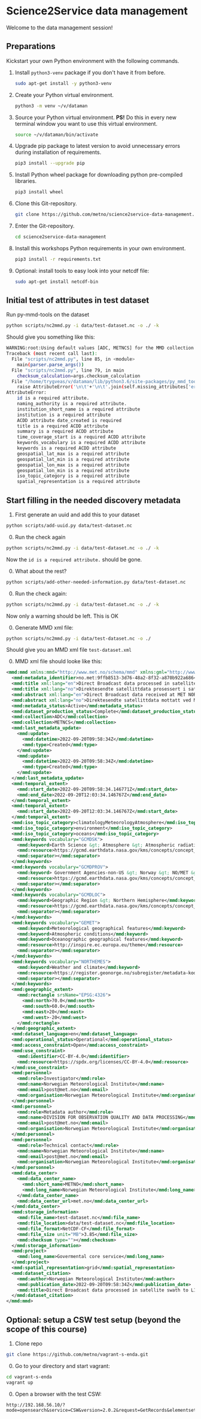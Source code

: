 # Science2Service data management

Welcome to the data management session!

## Preparations

Kickstart your own Python environment with the following commands.

1. Install `python3-venv` package if you don't have it from before.
    ```bash
    sudo apt-get install -y python3-venv
    ```
0. Create your Python virtual environment.
    ```bash
    python3 -m venv ~/v/dataman
    ```
0. Source your Python virtual environment. **PS!** Do this in every new terminal window you want to use this virtual environment.
    ```bash
    source ~/v/dataman/bin/activate
    ```
0. Upgrade pip package to latest version to avoid unnecessary errors during installation of requirements.
    ```bash
    pip3 install --upgrade pip
    ```
0. Install Python wheel package for downloading python pre-compiled libraries.
   ```bash
   pip3 install wheel
   ```
0. Clone this Git-repository.
    ```bash
    git clone https://github.com/metno/science2service-data-management.git
    ```
0. Enter the Git-repository.
    ```bash
    cd science2service-data-management
    ```
0. Install this workshops Python requirements in your own environment.
    ```bash
    pip3 install -r requirements.txt
    ```
0. Optional: install tools to easy look into your netcdf file:
    ```bash
    sudo apt-get install netcdf-bin
    ```
## Initial test of attributes in test dataset

Run py-mmd-tools on the dataset
```bash
python scripts/nc2mmd.py -i data/test-dataset.nc -o ./ -k
```

Should give you something like this:
```bash
WARNING:root:Using default values [ADC, METNCS] for the MMD collection field. Please, specify other collection(s) if this is wrong. Valid collections are provided in the MMD documentation (https://htmlpreview.github.io/?https://github.com/metno/mmd/blob/master/doc/mmd-specification.html#collection-keywords)
Traceback (most recent call last):
  File "scripts/nc2mmd.py", line 85, in <module>
    main(parser.parse_args())
  File "scripts/nc2mmd.py", line 79, in main
    checksum_calculation=args.checksum_calculation
  File "/home/trygveas/v/dataman/lib/python3.6/site-packages/py_mmd_tools/nc_to_mmd.py", line 1047, in to_mmd
    raise AttributeError('\n\t'+'\n\t'.join(self.missing_attributes['errors']))
AttributeError: 
	id is a required attribute.
	naming_authority is a required attribute.
	institution_short_name is a required attribute
	institution is a required attribute
	ACDD attribute date_created is required
	title is a required ACDD attribute
	summary is a required ACDD attribute
	time_coverage_start is a required ACDD attribute
	keywords_vocabulary is a required ACDD attribute
	keywords is a required ACDD attribute
	geospatial_lat_max is a required attribute
	geospatial_lat_min is a required attribute
	geospatial_lon_max is a required attribute
	geospatial_lon_min is a required attribute
	iso_topic_category is a required attribute
	spatial_representation is a required attribute
```

## Start filling in the needed discovery metadata

1. First generate an uuid and add this to your dataset
```bash
python scripts/add-uuid.py data/test-dataset.nc
```

0. Run the check again
```bash
python scripts/nc2mmd.py -i data/test-dataset.nc -o ./ -k
```
Now the `id is a required attribute.` should be gone.

0. What about the rest?
```bash
python scripts/add-other-needed-information.py data/test-dataset.nc
```

0. Run the check again:
```bash
python scripts/nc2mmd.py -i data/test-dataset.nc -o ./ -k
```
Now only a warning should be left. This is OK

0. Generate MMD xml file:
```bash
python scripts/nc2mmd.py -i data/test-dataset.nc -o ./
```
Should give you an MMD xml file `test-dataset.xml`

0. MMD xml file should looke like this:
```xml
<mmd:mmd xmlns:mmd="http://www.met.no/schema/mmd" xmlns:gml="http://www.opengis.net/gml">
  <mmd:metadata_identifier>no.met:9ffb8513-3d76-48a2-8f32-a870b922a686</mmd:metadata_identifier>
  <mmd:title xml:lang="en">Direct Broadcast data processed in satellite swath to L1C.</mmd:title>
  <mmd:title xml:lang="no">Direktesendte satellittdata prosessert i satellittsveip til L1C.</mmd:title>
  <mmd:abstract xml:lang="en">Direct Broadcast data received at MET NORWAY Oslo. Processed by standard processing software to geolocated and calibrated values in satellite swath in received instrument resolution.</mmd:abstract>
  <mmd:abstract xml:lang="no">Direktesendte satellittdata mottatt ved Meteorologisk Institutt Oslo. Prosessert med standard prosesseringssoftware til geolokaliserte og kalibrerte verdier i satellitsveip i mottatt instrument oppløsning.</mmd:abstract>
  <mmd:metadata_status>Active</mmd:metadata_status>
  <mmd:dataset_production_status>Complete</mmd:dataset_production_status>
  <mmd:collection>ADC</mmd:collection>
  <mmd:collection>METNCS</mmd:collection>
  <mmd:last_metadata_update>
    <mmd:update>
      <mmd:datetime>2022-09-20T09:58:34Z</mmd:datetime>
      <mmd:type>Created</mmd:type>
    </mmd:update>
    <mmd:update>
      <mmd:datetime>2022-09-20T09:58:34Z</mmd:datetime>
      <mmd:type>Created</mmd:type>
    </mmd:update>
  </mmd:last_metadata_update>
  <mmd:temporal_extent>
    <mmd:start_date>2022-09-20T09:58:34.146771Z</mmd:start_date>
    <mmd:end_date>2022-09-20T12:03:34.146767Z</mmd:end_date>
  </mmd:temporal_extent>
  <mmd:temporal_extent>
    <mmd:start_date>2022-09-20T12:03:34.146767Z</mmd:start_date>
  </mmd:temporal_extent>
  <mmd:iso_topic_category>climatologyMeteorologyAtmosphere</mmd:iso_topic_category>
  <mmd:iso_topic_category>environment</mmd:iso_topic_category>
  <mmd:iso_topic_category>oceans</mmd:iso_topic_category>
  <mmd:keywords vocabulary="GCMDSK">
    <mmd:keyword>Earth Science &gt; Atmosphere &gt; Atmospheric radiation</mmd:keyword>
    <mmd:resource>https://gcmd.earthdata.nasa.gov/kms/concepts/concept_scheme/sciencekeywords</mmd:resource>
    <mmd:separator></mmd:separator>
  </mmd:keywords>
  <mmd:keywords vocabulary="GCMDPROV">
    <mmd:keyword> Government Agencies-non-US &gt; Norway &gt; NO/MET &gt; Norwegian Meteorological Institute</mmd:keyword>
    <mmd:resource>https://gcmd.earthdata.nasa.gov/kms/concepts/concept_scheme/providers</mmd:resource>
    <mmd:separator></mmd:separator>
  </mmd:keywords>
  <mmd:keywords vocabulary="GCMDLOC">
    <mmd:keyword>Geographic Region &gt; Northern Hemisphere</mmd:keyword>
    <mmd:resource>https://gcmd.earthdata.nasa.gov/kms/concepts/concept_scheme/locations</mmd:resource>
    <mmd:separator></mmd:separator>
  </mmd:keywords>
  <mmd:keywords vocabulary="GEMET">
    <mmd:keyword>Meteorological geographical features</mmd:keyword>
    <mmd:keyword>Atmospheric conditions</mmd:keyword>
    <mmd:keyword>Oceanographic geographical features</mmd:keyword>
    <mmd:resource>http://inspire.ec.europa.eu/theme</mmd:resource>
    <mmd:separator></mmd:separator>
  </mmd:keywords>
  <mmd:keywords vocabulary="NORTHEMES">
    <mmd:keyword>Weather and climate</mmd:keyword>
    <mmd:resource>https://register.geonorge.no/subregister/metadata-kodelister/kartverket/nasjonal-temainndeling</mmd:resource>
    <mmd:separator></mmd:separator>
  </mmd:keywords>
  <mmd:geographic_extent>
    <mmd:rectangle srsName="EPSG:4326">
      <mmd:north>70.0</mmd:north>
      <mmd:south>60.0</mmd:south>
      <mmd:east>20</mmd:east>
      <mmd:west>-20</mmd:west>
    </mmd:rectangle>
  </mmd:geographic_extent>
  <mmd:dataset_language>en</mmd:dataset_language>
  <mmd:operational_status>Operational</mmd:operational_status>
  <mmd:access_constraint>Open</mmd:access_constraint>
  <mmd:use_constraint>
    <mmd:identifier>CC-BY-4.0</mmd:identifier>
    <mmd:resource>https://spdx.org/licenses/CC-BY-4.0</mmd:resource>
  </mmd:use_constraint>
  <mmd:personnel>
    <mmd:role>Investigator</mmd:role>
    <mmd:name>Norwegian Meteorological Institute</mmd:name>
    <mmd:email>post@met.no</mmd:email>
    <mmd:organisation>Norwegian Meteorological Institute</mmd:organisation>
  </mmd:personnel>
  <mmd:personnel>
    <mmd:role>Metadata author</mmd:role>
    <mmd:name>DIVISION FOR OBSERVATION QUALITY AND DATA PROCESSING</mmd:name>
    <mmd:email>post@met.no</mmd:email>
    <mmd:organisation>Norwegian Meteorological Institute</mmd:organisation>
  </mmd:personnel>
  <mmd:personnel>
    <mmd:role>Technical contact</mmd:role>
    <mmd:name>Norwegian Meteorological Institute</mmd:name>
    <mmd:email>post@met.no</mmd:email>
    <mmd:organisation>Norwegian Meteorological Institute</mmd:organisation>
  </mmd:personnel>
  <mmd:data_center>
    <mmd:data_center_name>
      <mmd:short_name>METNO</mmd:short_name>
      <mmd:long_name>Norwegian Meteorological Institute</mmd:long_name>
    </mmd:data_center_name>
    <mmd:data_center_url>met.no</mmd:data_center_url>
  </mmd:data_center>
  <mmd:storage_information>
    <mmd:file_name>test-dataset.nc</mmd:file_name>
    <mmd:file_location>data/test-dataset.nc</mmd:file_location>
    <mmd:file_format>NetCDF-CF</mmd:file_format>
    <mmd:file_size unit="MB">3.85</mmd:file_size>
    <mmd:checksum type=""></mmd:checksum>
  </mmd:storage_information>
  <mmd:project>
    <mmd:long_name>Govermental core service</mmd:long_name>
  </mmd:project>
  <mmd:spatial_representation>grid</mmd:spatial_representation>
  <mmd:dataset_citation>
    <mmd:author>Norwegian Meteorological Institute</mmd:author>
    <mmd:publication_date>2022-09-20T09:58:34Z</mmd:publication_date>
    <mmd:title>Direct Broadcast data processed in satellite swath to L1C.</mmd:title>
  </mmd:dataset_citation>
</mmd:mmd>
```

## Optional: setup a CSW test setup (beyond the scope of this course)

1. Clone repo
```bash
git clone https://github.com/metno/vagrant-s-enda.git
```

0. Go to your directory and start vagrant:
```bash
cd vagrant-s-enda
vagrant up
```

0. Open a browser with the test CSW:
```http
http://192.168.56.10/?mode=opensearch&service=CSW&version=2.0.2&request=GetRecords&elementsetname=full&typenames=csw:Record&resulttype=results
```

<!---
vim: set spell spelllang=en:
-->
